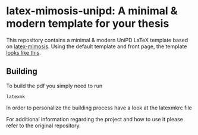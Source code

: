 # latex-mimosis-unipd: A minimal & modern template for your thesis

This repository contains a minimal & modern UniPD LaTeX template based on [latex-mimosis](https://github.com/Pseudomanifold/latex-mimosis). Using the default template and front page, the template [looks like this](main-template.pdf).

## Building

To build the pdf you simply need to run 
```
latexmk
```

In order to personalize the building process have a look at the latexmkrc file

For additional information regarding the project and how to use it please refer to the original repository.